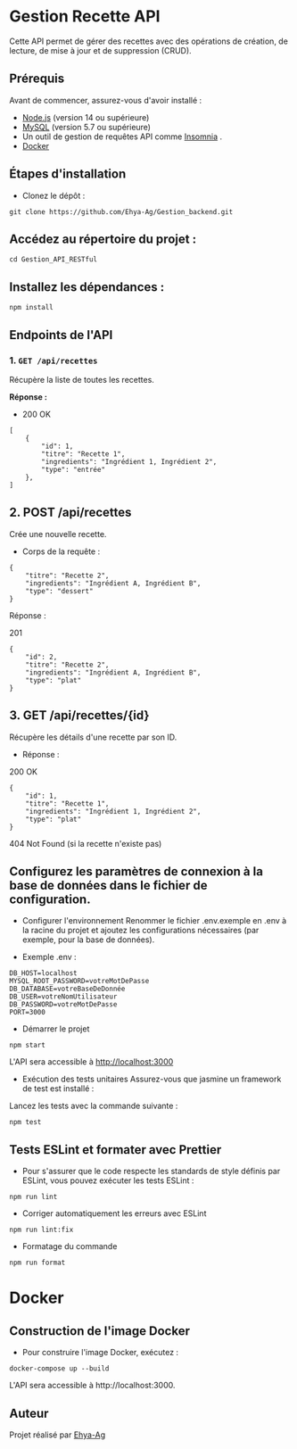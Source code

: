 # Gestion Recette API

Cette API permet de gérer des recettes avec des opérations de création, de lecture, de mise à jour et de suppression (CRUD).

## Prérequis

Avant de commencer, assurez-vous d'avoir installé :

- [Node.js](https://nodejs.org/) (version 14 ou supérieure)
- [MySQL](https://dev.mysql.com/downloads/installer/) (version 5.7 ou supérieure)
- Un outil de gestion de requêtes API comme [Insomnia](https://insomnia.rest/download) .
- [Docker](https://www.docker.com/products/docker-desktop/)

## Étapes d'installation

- Clonez le dépôt :

```
git clone https://github.com/Ehya-Ag/Gestion_backend.git
```

## Accédez au répertoire du projet :

```
cd Gestion_API_RESTful
```

## Installez les dépendances :

```
npm install
```

## Endpoints de l'API

### 1. `GET /api/recettes`

Récupère la liste de toutes les recettes.

**Réponse :**

- 200 OK

```
[
    {
        "id": 1,
        "titre": "Recette 1",
        "ingredients": "Ingrédient 1, Ingrédient 2",
        "type": "entrée"
    },
]
```

## 2. POST /api/recettes

Crée une nouvelle recette.

- Corps de la requête :

```
{
    "titre": "Recette 2",
    "ingredients": "Ingrédient A, Ingrédient B",
    "type": "dessert"
}
```

Réponse :

201

```
{
    "id": 2,
    "titre": "Recette 2",
    "ingredients": "Ingrédient A, Ingrédient B",
    "type": "plat"
}
```

## 3. GET /api/recettes/{id}

Récupère les détails d'une recette par son ID.

- Réponse :

200 OK

```
{
    "id": 1,
    "titre": "Recette 1",
    "ingredients": "Ingrédient 1, Ingrédient 2",
    "type": "plat"
}
```

404 Not Found (si la recette n'existe pas)

## Configurez les paramètres de connexion à la base de données dans le fichier de configuration.

- Configurer l'environnement
  Renommer le fichier .env.exemple en .env à la racine du projet et ajoutez les configurations nécessaires (par exemple, pour la base de données).

- Exemple .env :

```
DB_HOST=localhost
MYSQL_ROOT_PASSWORD=votreMotDePasse
DB_DATABASE=votreBaseDeDonnée
DB_USER=votreNomUtilisateur
DB_PASSWORD=votreMotDePasse
PORT=3000
```

- Démarrer le projet

```
npm start
```

L'API sera accessible à [http://localhost:3000](http://localhost:3000)

- Exécution des tests unitaires
  Assurez-vous que jasmine un framework de test est installé :

Lancez les tests avec la commande suivante :

```
npm test
```

## Tests ESLint et formater avec Prettier

- Pour s'assurer que le code respecte les standards de style définis par ESLint, vous pouvez exécuter les tests ESLint :

```
npm run lint
```

- Corriger automatiquement les erreurs avec ESLint

```
npm run lint:fix
```

- Formatage du commande

```
npm run format
```

# Docker

## Construction de l'image Docker

- Pour construire l'image Docker, exécutez :

```
docker-compose up --build
```

L'API sera accessible à http://localhost:3000.

## Auteur

Projet réalisé par [Ehya-Ag](https://github.com/Ehya-Ag)